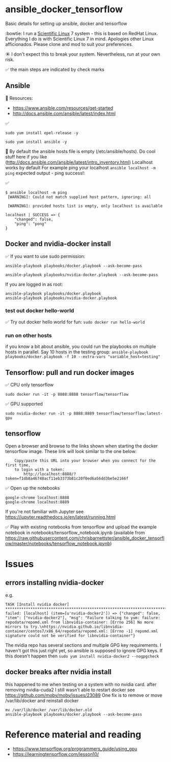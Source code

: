 # ansible_docker_tensorflow

Basic details for setting up ansible, docker and tensorflow

:bowtie: I run a [Scientific Linux](https://www.scientificlinux.org/) 7 system - this is based on RedHat Linux.
Everything I do is with Scientific Linux 7 in mind. Apologies other Linux afficionados. Please clone and mod to suit your preferences. 

:sunny: I don't expect this to break your system. Nevertheless, run at your own risk. 

:white_check_mark: the main steps are indicated by check marks

## Ansible 

:book: Resources:
- https://www.ansible.com/resources/get-started
- http://docs.ansible.com/ansible/latest/index.html

:white_check_mark:

`sudo yum install epel-release -y`

`sudo yum install ansible -y`

:book:
By default the ansible hosts file is empty (/etc/ansible/hosts). Do cool stuff here if you like (http://docs.ansible.com/ansible/latest/intro_inventory.html)
Localhost works by default
For example ping your localhost 
`ansible localhost -m ping`
expected output - ping success!:

:white_check_mark: 
```
$ ansible localhost -m ping
 [WARNING]: Could not match supplied host pattern, ignoring: all

 [WARNING]: provided hosts list is empty, only localhost is available

localhost | SUCCESS => {
    "changed": false, 
    "ping": "pong"
}

```

## Docker and nvidia-docker install

:white_check_mark: If you want to use sudo permission:
```
ansible-playbook playbooks/docker.playbook --ask-become-pass

ansible-playbook playbooks/nvidia-docker.playbook --ask-become-pass

```
If you are logged in as root:
```
ansible-playbook playbooks/docker.playbook
ansible-playbook playbooks/nvidia-docker.playbook
```

### test out docker hello-world
:white_check_mark: Try out docker hello world for fun:
`sudo docker run hello-world`


### run on other hosts
if you know a bit about ansible, you could run the playbooks on multiple hosts in parallel. 
Say 10 hosts in the testing group: `ansible-playbook playbooks/docker.playbook -f 10 --extra-vars "variable_host=testing"`

## Tensorflow: pull and run docker images

:white_check_mark: CPU only tensorflow
```
sudo docker run -it -p 8888:8888 tensorflow/tensorflow
```

:white_check_mark: GPU supported
```
sudo nvidia-docker run -it -p 8888:8889 tensorflow/tensorflow:latest-gpu
```


## tensorflow
Open a browser and browse to the links shown when starting the docker tensorflow image. 
These link will look similar to the one below:
```
    Copy/paste this URL into your browser when you connect for the first time,
    to login with a token:
        http://localhost:8888/?token=f1db8a46748acf11eb3373b81c20f0ed6a56dd3be5e2166f
```

:white_check_mark: Open up the notebooks
```
google-chrome localhost:8888
google-chrome localhost:8889
```

If you're not familiar with Jupyter see https://jupyter.readthedocs.io/en/latest/running.html

:white_check_mark: Play with existing notebooks from tensorflow and upload the example notebook in notebooks/tensorflow_notebook.ipynb (available from https://raw.githubusercontent.com/chrisbarnettster/ansible_docker_tensorflow/master/notebooks/tensorflow_notebook.ipynb)


# Issues
## errors installing nvidia-docker
e.g.
```
TASK [Install nvidia docker] **********************************************************************************************************************
failed: [localhost] (item=[u'nvidia-docker2']) => {"changed": false, "item": ["nvidia-docker2"], "msg": "Failure talking to yum: failure: repodata/repomd.xml from libnvidia-container: [Errno 256] No more mirrors to try.\nhttps://nvidia.github.io/libnvidia-container/centos7/x86_64/repodata/repomd.xml: [Errno -1] repomd.xml signature could not be verified for libnvidia-container"}
```
The nvidia repo has several sections and multiple GPG key requirements. I haven't got this just right yet, so ansible is supposed to ignore GPG keys. If this doesn't happen then `sudo yum install nvidia-docker2 --nogpgcheck`

## docker breaks after nvidia install
this happened to me when testing on a system with no nvidia card.
after removing nvidia-cuda2 I still wasn't able to restart docker
see https://github.com/moby/moby/issues/23089
One fix is to remove or move /var/lib/docker and reinstall docker

```
mv /var/lib/docker /var/lib/docker.old
ansible-playbook playbooks/docker.playbook --ask-become-pass
```
# Reference material and reading
- https://www.tensorflow.org/programmers_guide/using_gpu
- https://learningtensorflow.com/lesson10/
